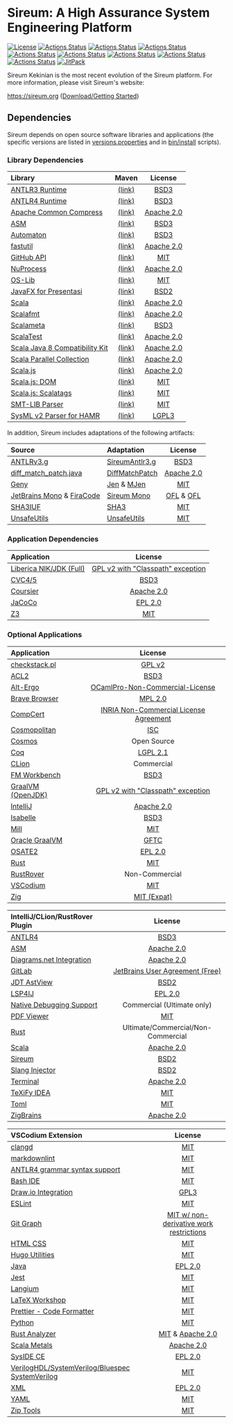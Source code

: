 # Sireum: A High Assurance System Engineering Platform

[![License](https://img.shields.io/badge/License-BSD_2--Clause-brightgreen.svg)](https://github.com/sireum/kekinian/blob/master/license.txt)
[![Actions Status](https://github.com/sireum/kekinian/workflows/macOS/badge.svg)](https://github.com/sireum/kekinian/actions/workflows/CI-macOS.yml) 
[![Actions Status](https://github.com/sireum/kekinian/workflows/Linux/badge.svg)](https://github.com/sireum/kekinian/actions/workflows/CI-linux.yml) 
[![Actions Status](https://github.com/sireum/kekinian/workflows/Windows/badge.svg)](https://github.com/sireum/kekinian/actions/workflows/CI-windows.yml) 
[![Actions Status](https://github.com/sireum/kekinian/workflows/macOS-CompCert/badge.svg)](https://github.com/sireum/kekinian/actions/workflows/CI-macOS-compcert.yml) 
[![Actions Status](https://github.com/sireum/kekinian/workflows/Linux-CompCert/badge.svg)](https://github.com/sireum/kekinian/actions/workflows/CI-linux-compcert.yml)
[![Actions Status](https://github.com/sireum/kekinian/workflows/Install/badge.svg)](https://github.com/sireum/kekinian/actions/workflows/CI-install.yml)
[![Actions Status](https://github.com/sireum/kekinian/workflows/m2/badge.svg)](https://github.com/sireum/kekinian/actions/workflows/CI-m2.yml)
[![Actions Status](https://github.com/sireum/kekinian/workflows/Distro/badge.svg)](https://github.com/sireum/kekinian/actions/workflows/CI-distro.yml)
[![JitPack](https://jitpack.io/v/org.sireum/kekinian.svg)](https://jitpack.io/#org.sireum/kekinian)


Sireum Kekinian is the most recent evolution of the Sireum platform.
For more information, please visit Sireum's website:

https://sireum.org ([Download/Getting Started](https://sireum.org/getting-started))

## Dependencies

Sireum depends on open source software libraries and applications
(the specific versions are listed in [versions.properties](versions.properties) and
in [bin/install](https://github.com/sireum/bin-install/) scripts).

### Library Dependencies

| Library | Maven | License |
| :--- | :---: | :---: | 
| [ANTLR3 Runtime](https://github.com/antlr/antlr3) | [(link)](https://central.sonatype.com/artifact/org.antlr/antlr-runtime) | [BSD3](https://www.antlr3.org/license.html) |
| [ANTLR4 Runtime](https://github.com/antlr/antlr4) | [(link)](https://central.sonatype.com/artifact/org.antlr/antlr4-runtime) | [BSD3](https://www.antlr.org/license.html) |
| [Apache Common Compress](https://github.com/apache/commons-compress) | [(link)](https://central.sonatype.com/artifact/org.apache.commons/commons-compress) | [Apache 2.0](https://gitbox.apache.org/repos/asf?p=commons-compress.git;a=blob_plain;f=LICENSE.txt;hb=HEAD) |
| [ASM](https://gitlab.ow2.org/asm/asm) | [(link)](https://central.sonatype.com/artifact/org.ow2.asm/asm) | [BSD3](https://gitlab.ow2.org/asm/asm/-/blob/master/LICENSE.txt) |
| [Automaton](https://github.com/sireum/automaton) | [(link)](https://jitpack.io/#org.sireum/automaton) | [BSD3](https://github.com/sireum/automaton/blob/codepoint/COPYING) |
| [fastutil](https://fastutil.di.unimi.it/) | [(link)](https://central.sonatype.com/artifact/it.unimi.dsi/fastutil) | [Apache 2.0](https://github.com/vigna/fastutil/blob/master/LICENSE-2.0) |
| [GitHub API](https://github.com/hub4j/github-api) | [(link)](https://central.sonatype.com/artifact/org.kohsuke/github-api) | [MIT](https://github.com/hub4j/github-api/blob/main/LICENSE.txt) |
| [NuProcess](https://github.com/brettwooldridge/NuProcess) | [(link)](https://central.sonatype.com/artifact/com.zaxxer/nuprocess) | [Apache 2.0](https://github.com/brettwooldridge/NuProcess/blob/master/LICENSE) |
| [OS-Lib](https://github.com/com-lihaoyi/os-lib) | [(link)](https://central.sonatype.com/artifact/com.lihaoyi/os-lib_2.13) | [MIT](https://github.com/com-lihaoyi/os-lib/blob/master/LICENSE) |
| [JavaFX for Presentasi](https://github.com/sireum/presentasi-jfx) | [(link)](https://jitpack.io/#org.sireum/presentasi-jfx) | [BSD2](https://github.com/sireum/presentasi-jfx/blob/master/license.md) |
| [Scala](https://github.com/scala/scala) | [(link)](https://central.sonatype.com/artifact/org.scala-lang/scala-library) | [Apache 2.0](https://github.com/scala/scala/blob/2.13.x/LICENSE) |
| [Scalafmt](https://github.com/scalameta/scalafmt) | [(link)](https://central.sonatype.com/artifact/org.scalameta/scalafmt-cli_2.13) | [Apache 2.0](https://github.com/scalameta/scalafmt/blob/master/LICENCE.md) |
| [Scalameta](https://github.com/scalameta/scalameta) | [(link)](https://central.sonatype.com/artifact/org.scalameta/scalameta_2.13) | [BSD3](https://github.com/scalameta/scalameta/blob/main/LICENSE.md) |
| [ScalaTest](https://github.com/scalatest/scalatest) | [(link)](https://central.sonatype.com/artifact/org.scalatest/scalatest_2.13) | [Apache 2.0](https://github.com/scalatest/scalatest/blob/3.2.x-new/LICENSE) |
| [Scala Java 8 Compatibility Kit](https://github.com/scala/scala-java8-compat) | [(link)](https://central.sonatype.com/artifact/org.scala-lang.modules/scala-java8-compat_2.13) | [Apache 2.0](https://github.com/scala/scala-java8-compat/blob/main/LICENSE) |
| [Scala Parallel Collection](https://github.com/scala/scala-parallel-collections) | [(link)](https://central.sonatype.com/artifact/org.scala-lang.modules/scala-parallel-collections_2.13) | [Apache 2.0](https://github.com/scala/scala-parallel-collections/blob/main/LICENSE) |
| [Scala.js](https://github.com/scala-js/scala-js) | [(link)](https://central.sonatype.com/artifact/org.scala-js/scalajs-compiler_2.13.14) | [Apache 2.0](https://github.com/scala-js/scala-js/blob/master/LICENSE) |
| [Scala.js: DOM](https://github.com/scala-js/scala-js-dom) | [(link)](https://central.sonatype.com/artifact/org.scala-js/scalajs-dom_sjs1_2.13) | [MIT](https://github.com/scala-js/scala-js-dom/blob/master/LICENSE) |
| [Scala.js: Scalatags](https://github.com/com-lihaoyi/scalatags) | [(link)](https://central.sonatype.com/artifact/com.lihaoyi/scalatags_2.13) | [MIT](https://github.com/com-lihaoyi/scalatags/blob/master/LICENSE) |
| [SMT-LIB Parser](https://github.com/sireum/smtlib-parser) | [(link)](https://jitpack.io/#org.sireum/smtlib-parser) | [MIT](https://github.com/julianthome/smtlibv2-grammar/blob/master/LICENCE.md) |
| [SysML v2 Parser for HAMR](https://github.com/sireum/hamr-sysml-parser) | [(link)](https://jitpack.io/#org.sireum/hamr-sysml-parser) | [LGPL3](https://github.com/Systems-Modeling/SysML-v2-Pilot-Implementation/blob/master/LICENSE) |

In addition, Sireum includes adaptations of the following artifacts:

| Source | Adaptation | License |
| :--- | :--- | :---: | 
| [ANTLRv3.g](https://github.com/antlr/grammars-v3/blob/master/Antlrv3/ANTLRv3.g) | [SireumAntlr3.g](https://github.com/sireum/parser/blob/master/jvm/src/main/resources/SireumAntlr3.g) | [BSD3](https://github.com/antlr/grammars-v3/blob/master/Antlrv3/ANTLRv3.g) |
| [diff_match_patch.java](https://github.com/google/diff-match-patch/blob/master/java/src/name/fraser/neil/plaintext/diff_match_patch.java) | [DiffMatchPatch](https://github.com/sireum/runtime/blob/master/library/jvm/src/main/java/org/sireum/DiffMatchPatch.java) | [Apache 2.0](https://github.com/google/diff-match-patch/blob/master/LICENSE) |
| [Geny](https://github.com/com-lihaoyi/geny) | [Jen](https://github.com/sireum/runtime/blob/master/library/shared/src/main/scala/org/sireum/Jen.scala) & [MJen](https://github.com/sireum/runtime/blob/master/library/shared/src/main/scala/org/sireum/MJen.scala) | [MIT](https://github.com/com-lihaoyi/geny/blob/master/LICENSE) |
| [JetBrains Mono](https://github.com/JetBrains/JetBrainsMono/tree/v2.304) & [FiraCode](https://github.com/tonsky/FiraCode/tree/e9943d2d631a4558613d7a77c58ed1d3cb790992) | [Sireum Mono](https://github.com/sireum/resources/tree/master/fonts) | [OFL](https://github.com/JetBrains/JetBrainsMono/blob/v2.304/OFL.txt) & [OFL](https://github.com/tonsky/FiraCode/blob/e9943d2d631a4558613d7a77c58ed1d3cb790992/LICENSE)|
| [SHA3IUF](https://github.com/brainhub/SHA3IUF) | [SHA3](https://github.com/sireum/runtime/blob/master/library/shared/src/main/scala/org/sireum/crypto/SHA3.scala) | [MIT](https://github.com/brainhub/SHA3IUF/blob/master/LICENSE) |
| [UnsafeUtils](https://github.com/plokhotnyuk/jsoniter-scala/tree/e089f06c2d8b4bdb87a6874e17bf716e8608b117/jsoniter-scala-examples/src/main/scala-2.13/com/github/plokhotnyuk/jsoniter_scala/examples) | [UnsafeUtils](https://github.com/sireum/runtime/blob/master/macros/shared/src/main/java/org/sireum/%24internal/UnsafeUtils.java) | [MIT](https://github.com/plokhotnyuk/jsoniter-scala/blob/e089f06c2d8b4bdb87a6874e17bf716e8608b117/LICENSE) |


### Application Dependencies

| Application | License |
| :--- | :---: |
| [Liberica NIK/JDK (Full)](https://bell-sw.com/) | [GPL v2 with "Classpath" exception](https://github.com/bell-sw/Liberica/blob/master/LICENSE) |
| [CVC4/5](https://github.com/cvc5/cvc5) | [BSD3](https://github.com/cvc5/cvc5/blob/master/COPYING) |
| [Coursier](https://github.com/coursier/coursier) | [Apache 2.0](https://github.com/coursier/coursier/blob/master/LICENSE) |
| [JaCoCo](https://github.com/jacoco/jacoco) | [EPL 2.0](https://github.com/jacoco/jacoco/blob/master/LICENSE.md) |
| [Z3](https://github.com/Z3Prover/z3) | [MIT](https://github.com/Z3Prover/z3/blob/master/LICENSE.txt) |


### Optional Applications

| Application | License |
| :--- | :---: |
| [checkstack.pl](https://github.com/torvalds/linux/blob/master/scripts/checkstack.pl) | [GPL v2](https://github.com/torvalds/linux/blob/master/COPYING) |
| [ACL2](https://www.cs.utexas.edu/~moore/acl2/) | [BSD3](https://www.cs.utexas.edu/~moore/acl2/v8-5/HTML/LICENSE) |
| [Alt-Ergo](https://alt-ergo.ocamlpro.com/) | [OCamlPro-Non-Commercial-License](https://github.com/OCamlPro/alt-ergo/blob/next/licenses/OCamlPro-Non-Commercial-License.pdf) |
| [Brave Browser](https://brave.com/) | [MPL 2.0](https://github.com/brave/brave-browser/blob/master/LICENSE) |
| [CompCert](https://compcert.org/) | [INRIA Non-Commercial License Agreement](https://compcert.org/doc/LICENSE.txt) |
| [Cosmopolitan](https://github.com/jart/cosmopolitan) | [ISC](https://github.com/jart/cosmopolitan/blob/master/LICENSE) |
| [Cosmos](https://cosmo.zip/) | Open Source |
| [Coq](https://coq.inria.fr/) | [LGPL 2.1](https://github.com/coq/coq/blob/master/LICENSE) |
| [CLion](https://www.jetbrains.com/clion/) | Commercial |
| [FM Workbench](https://github.com/loonwerks/formal-methods-workbench) | [BSD3](https://github.com/loonwerks/formal-methods-workbench/blob/master/LICENSE) |
| [GraalVM (OpenJDK)](https://github.com/oracle/graal) | [GPL v2 with "Classpath" exception](https://github.com/oracle/graal/blob/master/LICENSE) |
| [IntelliJ](https://github.com/JetBrains/intellij-community) | [Apache 2.0](https://github.com/JetBrains/intellij-community/blob/master/LICENSE.txt) |
| [Isabelle](https://isabelle.in.tum.de/) | [BSD3](https://isabelle-dev.sketis.net/source/isabelle/browse/default/COPYRIGHT) |
| [Mill](https://mill-build.org) | [MIT](https://github.com/com-lihaoyi/mill/blob/main/LICENSE) |
| [Oracle GraalVM](https://www.oracle.com/java/graalvm/) | [GFTC](https://www.oracle.com/downloads/licenses/graal-free-license.html) |
| [OSATE2](https://github.com/osate/osate2) | [EPL 2.0](https://github.com/osate/osate2/blob/master/LICENSE) |
| [Rust](https://www.rust-lang.org/) | [MIT](https://www.rust-lang.org/policies/licenses) |
| [RustRover](https://www.jetbrains.com/rust/) | Non-Commercial |
| [VSCodium](https://vscodium.com/) | [MIT](https://github.com/VSCodium/vscodium/blob/master/LICENSE) |
| [Zig](https://ziglang.org) | [MIT (Expat)](https://github.com/ziglang/zig/blob/master/LICENSE) |


| IntelliJ/CLion/RustRover Plugin | License |
|  :---  | :---: |
| [ANTLR4](https://plugins.jetbrains.com/plugin/7358-antlr-v4) | [BSD3](https://github.com/antlr/intellij-plugin-v4/blob/master/LICENSE) |
| [ASM](https://github.com/sireum/intellij-asm) | [Apache 2.0](https://github.com/sireum/intellij-asm/blob/master/LICENSE) |
| [Diagrams.net Integration](https://plugins.jetbrains.com/plugin/15635-diagrams-net-integration) | [Apache 2.0](https://github.com/docToolchain/diagrams.net-intellij-plugin/blob/main/LICENSE) |
| [GitLab](https://plugins.jetbrains.com/plugin/22857-gitlab) | [JetBrains User Agreement (Free)](https://www.jetbrains.com/legal/docs/toolbox/user/) |
| [JDT AstView](https://plugins.jetbrains.com/plugin/9345-jdt-astview) | [BSD2](https://github.com/ksu-cis-706/jdt-astview/blob/master/license.md) |
| [LSP4IJ](https://plugins.jetbrains.com/plugin/23257-lsp4ij) | [EPL 2.0](https://github.com/redhat-developer/lsp4ij/blob/main/LICENSE) |
| [Native Debugging Support](https://plugins.jetbrains.com/plugin/12775-native-debugging-support) | Commercial (Ultimate only) |
| [PDF Viewer](https://plugins.jetbrains.com/plugin/14494-pdf-viewer) | [MIT](https://github.com/FirstTimeInForever/intellij-pdf-viewer/blob/master/LICENSE) |
| [Rust](https://plugins.jetbrains.com/plugin/22407-rust) | Ultimate/Commercial/Non-Commercial |
| [Scala](https://plugins.jetbrains.com/plugin/1347-scala) | [Apache 2.0](https://github.com/JetBrains/intellij-scala/blob/idea212.x/LICENSE.txt) |
| [Sireum](https://github.com/sireum/intellij-plugin) | [BSD2](https://github.com/sireum/intellij-plugin/blob/master/license.md) |
| [Slang Injector](https://github.com/sireum/intellij-injector) | [BSD2](https://github.com/sireum/intellij-injector/blob/master/license.md) |
| [Terminal](https://plugins.jetbrains.com/plugin/13123-terminal) | [Apache 2.0](https://github.com/JetBrains/intellij-community/blob/master/LICENSE.txt) |
| [TeXiFy IDEA](https://plugins.jetbrains.com/plugin/9473-texify-idea) | [MIT](https://github.com/Hannah-Sten/TeXiFy-IDEA/blob/master/LICENSE) |
| [Toml](https://plugins.jetbrains.com/plugin/8195-toml) | [MIT](https://github.com/intellij-rust/intellij-toml/blob/master/LICENSE) |
| [ZigBrains](https://plugins.jetbrains.com/plugin/22456-zigbrains) | [Apache 2.0](https://github.com/FalsePattern/ZigBrains/blob/master/LICENSE) |


| VSCodium Extension | License |
|  :---  | :---: |
| [clangd](https://open-vsx.org/extension/llvm-vs-code-extensions/vscode-clangd) | [MIT](https://github.com/clangd/vscode-clangd/blob/master/LICENSE) |
| [markdownlint](https://open-vsx.org/extension/DavidAnson/vscode-markdownlint) | [MIT](https://github.com/DavidAnson/vscode-markdownlint/blob/main/LICENSE) |
| [ANTLR4 grammar syntax support](https://open-vsx.org/extension/mike-lischke/vscode-antlr4) | [MIT](https://github.com/mike-lischke/vscode-antlr4/blob/master/License.txt) |
| [Bash IDE](https://open-vsx.org/extension/mads-hartmann/bash-ide-vscode) | [MIT](https://github.com/bash-lsp/bash-language-server/blob/main/LICENSE) |
| [Draw.io Integration](https://open-vsx.org/extension/hediet/vscode-drawio) | [GPL3](https://github.com/hediet/vscode-drawio/blob/master/LICENSE.md) |
| [ESLint](https://open-vsx.org/extension/dbaeumer/vscode-eslint) | [MIT](https://github.com/microsoft/vscode-eslint/blob/main/License.txt) |
| [Git Graph](https://open-vsx.org/extension/mhutchie/git-graph) | [MIT w/ non-derivative work restrictions](https://github.com/mhutchie/vscode-git-graph/blob/develop/LICENSE) |
| [HTML CSS](https://open-vsx.org/extension/ecmel/vscode-html-css) | [MIT](https://github.com/ecmel/vscode-html-css/blob/master/LICENSE.md) |
| [Hugo Utilities](https://open-vsx.org/extension/kofuk/hugo-utils) | [MIT](https://github.com/kofuk/vscode-hugo-utils/blob/master/LICENSE) |
| [Java](https://open-vsx.org/extension/redhat/java) | [EPL 2.0](https://github.com/redhat-developer/vscode-java) |
| [Jest](https://open-vsx.org/extension/Orta/vscode-jest) | [MIT](https://github.com/jest-community/vscode-jest/blob/master/LICENSE) |
| [Langium](https://open-vsx.org/extension/esbenp/prettier-vscode) | [MIT](https://github.com/eclipse-langium/langium/blob/main/LICENSE) |
| [LaTeX Workshop](https://open-vsx.org/extension/James-Yu/latex-workshop) | [MIT](https://github.com/James-Yu/LaTeX-Workshop/blob/master/LICENSE.txt) |
| [Prettier - Code Formatter](https://open-vsx.org/extension/esbenp/prettier-vscode) | [MIT](https://github.com/prettier/prettier-vscode/blob/main/LICENSE) |
| [Python](https://open-vsx.org/extension/ms-python/python) | [MIT](https://github.com/microsoft/vscode-python/blob/main/LICENSE) |
| [Rust Analyzer](https://open-vsx.org/extension/rust-lang/rust-analyzer) | [MIT](https://github.com/rust-lang/rust-analyzer/blob/master/LICENSE-MIT) & [Apache 2.0](https://github.com/rust-lang/rust-analyzer/blob/master/LICENSE-APACHE) |
| [Scala Metals](https://open-vsx.org/extension/scalameta/metals) | [Apache 2.0](https://github.com/scalameta/metals/blob/main/LICENSE) |
| [SysIDE CE](https://open-vsx.org/extension/sensmetry/sysml-2ls) | [EPL 2.0](https://gitlab.com/sensmetry/public/sysml-2ls/-/blob/main/LICENSE?ref_type=heads) |
| [VerilogHDL/SystemVerilog/Bluespec SystemVerilog](https://open-vsx.org/extension/mshr-h/veriloghdl) | [MIT](https://github.com/mshr-h/vscode-verilog-hdl-support/blob/main/LICENSE) |
| [XML](https://open-vsx.org/extension/redhat/vscode-xml) | [EPL 2.0](https://github.com/redhat-developer/vscode-xml/blob/main/LICENSE) |
| [YAML](https://open-vsx.org/extension/redhat/vscode-yaml) | [MIT](https://github.com/redhat-developer/vscode-yaml/blob/main/LICENSE) |
| [Zip Tools](https://open-vsx.org/extension/adamraichu/zip-viewer) | [MIT](https://github.com/AdamRaichu/vscode-zip-viewer/blob/main/LICENSE.md) |
